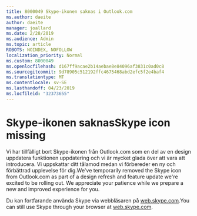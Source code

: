 ```yaml
---
title: 8000049 Skype-ikonen saknas i Outlook.com
ms.author: daeite
author: daeite
manager: joallard
ms.date: 2/28/2019
ms.audience: Admin
ms.topic: article
ROBOTS: NOINDEX, NOFOLLOW
localization_priority: Normal
ms.custom: 8000049
ms.openlocfilehash: d167ff9acae2b14aebae8e84096af3831c0ad0c8
ms.sourcegitcommit: 9d78905c512192ffc4675468abd2efc5f2e4baf4
ms.translationtype: MT
ms.contentlocale: sv-SE
ms.lasthandoff: 04/23/2019
ms.locfileid: "32373655"
---
```

# <a name="skype-icon-missing"></a><span data-ttu-id="92084-102">Skype-ikonen saknas</span><span class="sxs-lookup"><span data-stu-id="92084-102">Skype icon missing</span></span>

<span data-ttu-id="92084-103">Vi har tillfälligt bort Skype-ikonen från Outlook.com som en del av en design uppdatera funktionen uppdatering och vi är mycket glada över att vara att introducera. Vi uppskattar ditt tålamod medan vi förbereder en ny och förbättrad upplevelse för dig.</span><span class="sxs-lookup"><span data-stu-id="92084-103">We've temporarily removed the Skype icon from Outlook.com as part of a design refresh and feature update we're excited to be rolling out. We appreciate your patience while we prepare a new and improved experience for you.</span></span>

<span data-ttu-id="92084-104">Du kan fortfarande använda Skype via webbläsaren på [web.skype.com](https://web.skype.com).</span><span class="sxs-lookup"><span data-stu-id="92084-104">You can still use Skype through your browser at [web.skype.com](https://web.skype.com).</span></span>